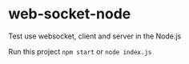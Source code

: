 # web-socket-node
Test use websocket, client and server in the Node.js

Run this project 
`npm start`    or   `node index.js`
